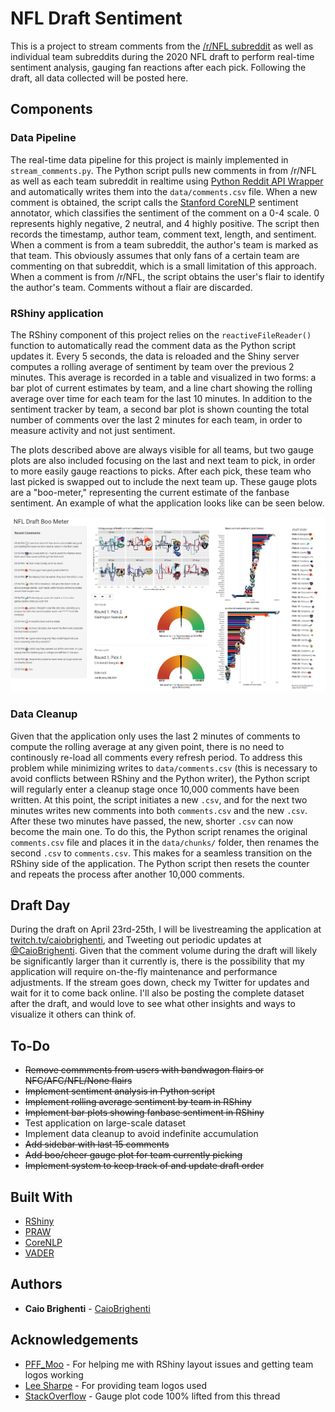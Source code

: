 # NFL Draft Sentiment

This is a project to stream comments from the [/r/NFL subreddit](http://www.reddit.com/r/NFL) as well as individual team subreddits during the 2020 NFL draft to perform real-time sentiment analysis, gauging fan reactions after each pick. Following the draft, all data collected will be posted here.

## Components

### Data Pipeline

The real-time data pipeline for this project is mainly implemented in ```stream_comments.py```. The Python script pulls new comments in from /r/NFL as well as each team subreddit in realtime using [Python Reddit API Wrapper](https://praw.readthedocs.io/en/latest/) and automatically writes them into the ```data/comments.csv``` file. When a new comment is obtained, the script calls the [Stanford CoreNLP](https://stanfordnlp.github.io/CoreNLP/sentiment.html) sentiment annotator, which classifies the sentiment of the comment on a 0-4 scale. 0 represents highly negative, 2 neutral, and 4 highly positive. The script then records the timestamp, author team, comment text, length, and sentiment. When a comment is from a team subreddit, the author's team is marked as that team. This obviously assumes that only fans of a certain team are commenting on that subreddit, which is a small limitation of this approach. When a comment is from /r/NFL, the script obtains the user's flair to identify the author's team. Comments without a flair are discarded.

### RShiny application

The RShiny component of this project relies on the ```reactiveFileReader()``` function to automatically read the comment data as the Python script updates it. Every 5 seconds, the data is reloaded and the Shiny server computes a rolling average of sentiment by team over the previous 2 minutes. This average is recorded in a table and visualized in two forms: a bar plot of current estimates by team, and a line chart showing the rolling average over time for each team for the last 10 minutes. In addition to the sentiment tracker by team, a second bar plot is shown counting the total number of comments over the last 2 minutes for each team, in order to measure activity and not just sentiment. 

The plots described above are always visible for all teams, but two gauge plots are also included focusing on the last and next team to pick, in order to more easily gauge reactions to picks. After each pick, these team who last picked is swapped out to include the next team up. These gauge plots are a "boo-meter," representing the current estimate of the fanbase sentiment. An example of what the application looks like can be seen below.

![screenshot](https://github.com/CaioBrighenti/nfl-draft-sentiment/blob/master/images/EVBQDbgWoAA5T8y4.PNG?raw=true)

### Data Cleanup

Given that the application only uses the last 2 minutes of comments to compute the rolling average at any given point, there is no need to continously re-load all comments every refresh period. To address this problem while minimizing writes to ```data/comments.csv``` (this is necessary to avoid conflicts between RShiny and the Python writer), the Python script will regularly enter a cleanup stage once 10,000 comments have been written. At this point, the script initiates a new ```.csv```, and for the next two minutes writes new comments into both ```comments.csv``` and the new ```.csv```. After these two minutes have passed, the new, shorter ```.csv``` can now become the main one. To do this, the Python script renames the original ```comments.csv``` file and places it in the ```data/chunks/``` folder, then renames the second ```.csv``` to ```comments.csv```. This makes for a seamless transition on the RShiny side of the application. The Python script then resets the counter and repeats the process after another 10,000 comments.

## Draft Day

During the draft on April 23rd-25th, I will be livestreaming the application at [twitch.tv/caiobrighenti](https://www.twitch.tv/caiobrighenti), and Tweeting out periodic updates at [@CaioBrighenti](https://twitter.com/CaioBrighenti). Given that the comment volume during the draft will likely be significantly larger than it currently is, there is the possibility that my application will require on-the-fly maintenance and performance adjustments. If the stream goes down, check my Twitter for updates and wait for it to come back online. I'll also be posting the complete dataset after the draft, and would love to see what other insights and ways to visualize it others can think of.

## To-Do

* ~~Remove commments from users with bandwagon flairs or NFC/AFC/NFL/None flairs~~
* ~~Implement sentiment analysis in Python script~~
* ~~Implement rolling average sentiment by team in RShiny~~
* ~~Implement bar plots showing fanbase sentiment in RShiny~~
* Test application on large-scale dataset
* Implement data cleanup to avoid indefinite accumulation
* ~~Add sidebar with last 15 comments~~
* ~~Add boo/cheer gauge plot for team currently picking~~
* ~~Implement system to keep track of and update draft order~~

## Built With

* [RShiny](https://shiny.rstudio.com/)
* [PRAW](https://praw.readthedocs.io/en/latest/)
* [CoreNLP](https://stanfordnlp.github.io/CoreNLP/)
* [VADER](https://github.com/cjhutto/vaderSentiment)

## Authors

* **Caio Brighenti** - [CaioBrighenti](https://twitter.com/CaioBrighenti)

## Acknowledgements

* [PFF_Moo](https://twitter.com/PFF_Moo) - For helping me with RShiny layout issues and getting team logos working
* [Lee Sharpe](https://twitter.com/LeeSharpeNFL) - For providing team logos used
* [StackOverflow](https://stackoverflow.com/questions/50042214/fill-a-polygon-with-gradient-scale-in-r) - Gauge plot code 100% lifted from this thread
